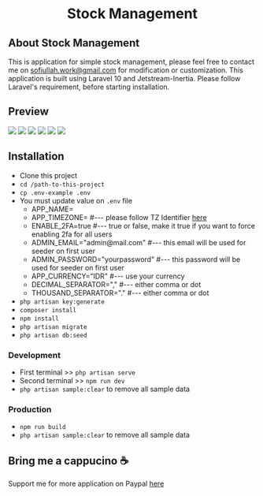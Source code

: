 <h1 align="center">Stock Management</h1>

## About Stock Management
This is application for simple stock management, please feel free to contact me on sofiullah.work@gmail.com for modification or customization. This application is built using Laravel 10 and Jetstream-Inertia. Please follow Laravel's requirement, before starting installation.

## Preview
<img src="https://drive.google.com/uc?export=view&id=1M34oby8Yjb-5_mUymU8xzm8Pz2DjAOJP" />
<img src="https://drive.google.com/uc?export=view&id=1M34o1Eff8Di4Pqx8T68QU-1WtEFB2RLeTc0zi" />
<img src="https://drive.google.com/uc?export=view&id=135rNrVRX290QyV2BMBSm89qsLEASyUsZ" />
<img src="https://drive.google.com/uc?export=view&id=1zpf_77GiFtyQMKQWlU4ZLUVel3RnmPNx" />
<img src="https://drive.google.com/uc?export=view&id=1oarXwDyAwPgG4RuDAJHTKZgrxyoAmEAY" />
<img src="https://drive.google.com/uc?export=view&id=14CUJlHOSbMrwx8At63ch_6gjOXzYwXbn" />

## Installation
- Clone this project
- `cd /path-to-this-project`
- `cp .env-example .env`
- You must update value on `.env` file
    - APP_NAME=
    - APP_TIMEZONE= #--- please follow TZ Identifier [here](https://en.wikipedia.org/wiki/List_of_tz_database_time_zones)
    - ENABLE_2FA=true #--- true or false, make it true if you want to force enabling 2fa for all users
    - ADMIN_EMAIL="admin<span>@</span>mail<span>.</span>com" #--- this email will be used for seeder on first user
    - ADMIN_PASSWORD="yourpassword" #--- this password will be used for seeder on first user
    - APP_CURRENCY="IDR" #--- use your currency
    - DECIMAL_SEPARATOR="," #--- either comma or dot
    - THOUSAND_SEPARATOR="." #--- either comma or dot
- `php artisan key:generate`
- `composer install`
- `npm install`
- `php artisan migrate`
- `php artisan db:seed`

### Development
- First terminal >> `php artisan serve`
- Second terminal >> `npm run dev`
- `php artisan sample:clear` to remove all sample data

### Production
- `npm run build`
- `php artisan sample:clear` to remove all sample data

## Bring me a cappucino :coffee:

Support me for more application on Paypal [here](https://paypal.me/sofiullahs?country.x=ID&locale.x=id_ID)
